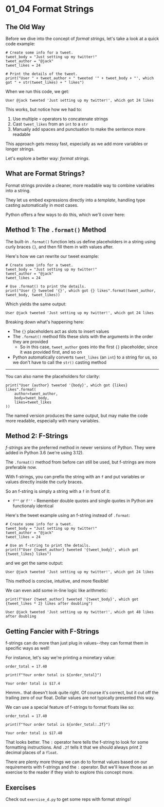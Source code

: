 # 01_04 Format Strings

## The Old Way

Before we dive into the concept of _format strings_, let's take a look at a quick code example:

```python3
# Create some info for a tweet.
tweet_body = "Just setting up my twitter!"
tweet_author = "@jack"
tweet_likes = 24

# Print the details of the tweet.
print("User " + tweet_author + " tweeted '" + tweet_body + "', which got " + str(tweet_likes) + " likes")
```

When we run this code, we get:

```
User @jack tweeted 'Just setting up my twitter!', which got 24 likes
```

This works, but notice how we had to:

1. Use multiple `+` operators to concatenate strings
2. Cast `tweet_likes` from an `int` to a `str`
3. Manually add spaces and punctuation to make the sentence more readable

This approach gets messy fast, especially as we add more variables or longer strings.

Let's explore a better way: _format strings_.

## What are Format Strings?

Format strings provide a cleaner, more readable way to combine variables into a string.

They let us embed expressions directly into a _template_, handling type casting automatically in most cases.

Python offers a few ways to do this, which we'll cover here:

## Method 1: The `.format()` Method

The built-in `.format()` function lets us define placeholders in a string using curly braces `{}`, and then fill them in with values after.

Here's how we can rewrite our tweet example:

```python3
# Create some info for a tweet.
tweet_body = "Just setting up my twitter!"
tweet_author = "@jack"
tweet_likes = 24

# Use .format() to print the details.
print("User {} tweeted '{}', which got {} likes".format(tweet_author, tweet_body, tweet_likes))
```

Which yields the same output:

```
User @jack tweeted 'Just setting up my twitter!', which got 24 likes
```

Breaking down what's happening here:

- The `{}` placeholders act as slots to insert values
- The `.format()` method fills these slots with the arguments in the order they are provided
    - So in this case, `tweet_author` goes into the first `{}` placeholder, since it was provided first, and so on
- Python automatically converts `tweet_likes` (an `int`) to a string for us, so we don't have to call the `str()` casting method

---

You can also name the placeholders for clarity:

```python3
print("User {author} tweeted '{body}', which got {likes} likes".format(
    author=tweet_author, 
    body=tweet_body, 
    likes=tweet_likes
))
```

The named version produces the same output, but may make the code more readable, especially with many variables.

## Method 2: F-Strings

_f-strings_ are the preferred method in newer versions of Python. They were added in Python 3.6 (we're using 3.12).

The `.format()` method from before can still be used, but f-strings are more preferable now.

With f-strings, you can prefix the string with an `f` and put variables or values directly inside the curly braces.

So an f-string is simply a string with a `f` in front of it:

- `f""` or `f''` - Remember double quotes and single quotes in Python are functionaly identical

Here's the tweet example using an f-string instead of `.format`:

```python3
# Create some info for a tweet.
tweet_body = "Just setting up my twitter!"
tweet_author = "@jack"
tweet_likes = 24

# Use an f-string to print the details.
print(f"User {tweet_author} tweeted '{tweet_body}', which got {tweet_likes} likes")
```

and we get the same output:

```
User @jack tweeted 'Just setting up my twitter!', which got 24 likes
```

This method is concise, intuitive, and more flexible!

We can even add some in-line logic like arithmetic:

```python3
print(f"User {tweet_author} tweeted '{tweet_body}', which got {tweet_likes * 2} likes after doubling")
```

```
User @jack tweeted 'Just setting up my twitter!', which got 48 likes after doubling
```

## Getting Fancier with F-Strings

f-strings can do more than just plug in values--they can format them in specific ways as well!

For instance, let's say we're printing a monetary value:

```python3
order_total = 17.40

print(f"Your order total is ${order_total}")
```

```
Your order total is $17.4
```

Hmmm.. that doesn't look quite right. Of course it's correct, but it cut off the trailing zero of our float. Dollar values are not typically presented this way.

We can use a special feature of f-strings to format floats like so:

```python3
order_total = 17.40

print(f"Your order total is ${order_total:.2f}")
```

```
Your order total is $17.40
```

That looks better. The `:` operator here tells the f-string to look for some formatting instructions. And `.2f` tells it that we should always print 2 decimal places of a `float`.

There are plenty more things we can do to format values based on our requirements with f-strings and the `:` operator. But we'll leave those as an exercise to the reader if they wish to explore this concept more.

## Exercises

Check out `exercise_d.py` to get some reps with format strings!
